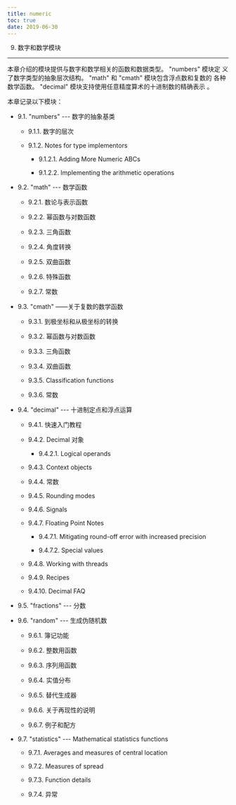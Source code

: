 ```yaml
---
title: numeric
toc: true
date: 2019-06-30
---
```

9. 数字和数学模块
*****************

本章介绍的模块提供与数字和数学相关的函数和数据类型。 "numbers" 模块定
义了数字类型的抽象层次结构。 "math" 和 "cmath" 模块包含浮点数和复数的
各种数学函数。 "decimal" 模块支持使用任意精度算术的十进制数的精确表示
。

本章记录以下模块：

* 9.1. "numbers" --- 数字的抽象基类

  * 9.1.1. 数字的层次

  * 9.1.2. Notes for type implementors

    * 9.1.2.1. Adding More Numeric ABCs

    * 9.1.2.2. Implementing the arithmetic operations

* 9.2. "math" --- 数学函数

  * 9.2.1. 数论与表示函数

  * 9.2.2. 幂函数与对数函数

  * 9.2.3. 三角函数

  * 9.2.4. 角度转换

  * 9.2.5. 双曲函数

  * 9.2.6. 特殊函数

  * 9.2.7. 常数

* 9.3. "cmath" ——关于复数的数学函数

  * 9.3.1. 到极坐标和从极坐标的转换

  * 9.3.2. 幂函数与对数函数

  * 9.3.3. 三角函数

  * 9.3.4. 双曲函数

  * 9.3.5. Classification functions

  * 9.3.6. 常数

* 9.4. "decimal" --- 十进制定点和浮点运算

  * 9.4.1. 快速入门教程

  * 9.4.2. Decimal 对象

    * 9.4.2.1. Logical operands

  * 9.4.3. Context objects

  * 9.4.4. 常数

  * 9.4.5. Rounding modes

  * 9.4.6. Signals

  * 9.4.7. Floating Point Notes

    * 9.4.7.1. Mitigating round-off error with increased precision

    * 9.4.7.2. Special values

  * 9.4.8. Working with threads

  * 9.4.9. Recipes

  * 9.4.10. Decimal FAQ

* 9.5. "fractions" --- 分数

* 9.6. "random" --- 生成伪随机数

  * 9.6.1. 簿记功能

  * 9.6.2. 整数用函数

  * 9.6.3. 序列用函数

  * 9.6.4. 实值分布

  * 9.6.5. 替代生成器

  * 9.6.6. 关于再现性的说明

  * 9.6.7. 例子和配方

* 9.7. "statistics" --- Mathematical statistics functions

  * 9.7.1. Averages and measures of central location

  * 9.7.2. Measures of spread

  * 9.7.3. Function details

  * 9.7.4. 异常
